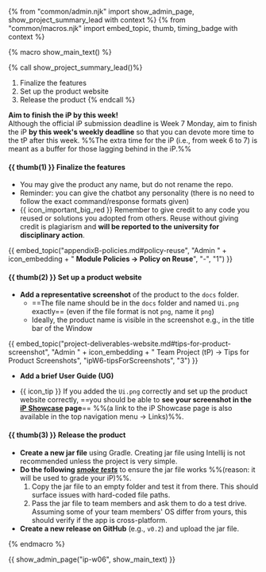 {% from "common/admin.njk" import show_admin_page, show_project_summary_lead with context %}
{% from "common/macros.njk" import embed_topic, thumb, timing_badge with context %}

{% macro show_main_text() %}
<div id="main">

{% call show_project_summary_lead()%}
1. Finalize the features
1. Set up the product website
1. Release the product
{% endcall %}
<div id="body">

<box type="important">

**Aim to finish the iP by this week!**<br> Although the official iP submission deadline is Week 7 Monday, aim to finish the iP **by this week's <tooltip content="i.e., 2359 before the tutorial">weekly deadline</tooltip>** so that you can devote more time to the tP after this week. %%The extra time for the iP (i.e., from week 6 to 7) is meant as a buffer for those lagging behind in the iP.%%
</box>

#### {{ thumb(1) }} Finalize the features

* You may give the product any name, but do not rename the repo.
* Reminder: you can give the chatbot any personality (there is no need to follow the exact command/response formats given)
* {{ icon_important_big_red }} Remember to give credit to any code you reused or solutions you adopted from others. Reuse without giving credit is plagiarism and **will be reported to the university for disciplinary action**.
<div class="indented-level2">

{{ embed_topic("appendixB-policies.md#policy-reuse", "Admin " + icon_embedding + " **Module Policies → Policy on Reuse**", "-", "1") }}
</div>

#### {{ thumb(2) }} Set up a product website

* **Add a representative screenshot** of the product to the `docs` folder.
  * ==The file name should be in the `docs` folder and named `Ui.png` exactly== (even if the file format is not `png`, name it `png`)
  * Ideally, the product name is visible in the screenshot e.g., in the title bar of the Window

<div class="indented-level2">

{{ embed_topic("project-deliverables-website.md#tips-for-product-screenshot", "Admin " + icon_embedding + " Team Project (tP) → Tips for Product Screenshots", "ipW6-tipsForScreenshots", "3") }}
</div>


* **Add a brief User Guide (UG)**

<div class="indented">

<include src="dukeFragment.md" boilerplate var-header="**`A-UserGuide`: User Guide**" var-fragment="extensions.mbdf#A-UserGuide" />
</div>
<p/>

* {{ icon_tip }} If you added the `Ui.png` correctly and set up the product website correctly, ==you should be able to **see your screenshot in the [iP Showcase](ip-showcase.html) page**== %%(a link to the iP Showcase page is also available in the top navigation menu → Links)%%.

#### {{ thumb(3) }} Release the product

* **Create a new jar file** using Gradle. Creating jar file using Intellij is not recommended unless the project is very simple.
* **Do the following [_smoke tests_](https://en.wikipedia.org/wiki/Smoke_testing_(software))** to ensure the jar file works %%(reason: it will be used to grade your iP)%%.<br>
  1. Copy the jar file to an empty folder and test it from there. This should surface issues with hard-coded file paths.
  1. Pass the jar file to team members and ask them to do a test drive. Assuming some of your team members' OS differ from yours, this should verify if the app is cross-platform.
* **Create a new release on GitHub** (e.g., `v0.2`) and upload the jar file.

<div class="indented">

<include src="dukeFragment.md" boilerplate var-header="**`A-Release`: Release**" var-fragment="extensions.mbdf#A-Release" />
</div>
<p/>

</div>
</div>
{% endmacro %}

{{ show_admin_page("ip-w06", show_main_text) }}
